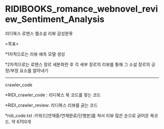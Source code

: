 # RIDIBOOKS_romance_webnovel_review_Sentiment_Analysis
리디북스 로맨스 웹소설 리뷰 감성분류

<목표>

*1차적으로는 리뷰 예측 모델 생성

*2차적으로는 로맨스 장르 세분화한 후 각 세부 장르의 리뷰를 통해 그 소설 장르의 긍정/부정 요소를 알아내기


-----------------------------------------------------------------------------------------------------------

crawler_code


*RIDI_crawler_code : 리디북스 북 코드를 찾는 코드

*RIDI_crawler_review: 리디북스 리뷰를 긁는 코드

*ridi_code.txt :키워드[연재중/연재완료/단행본]를 쳐서 리뷰 많은 순으로 긁어온 북코드. 약 6700개
